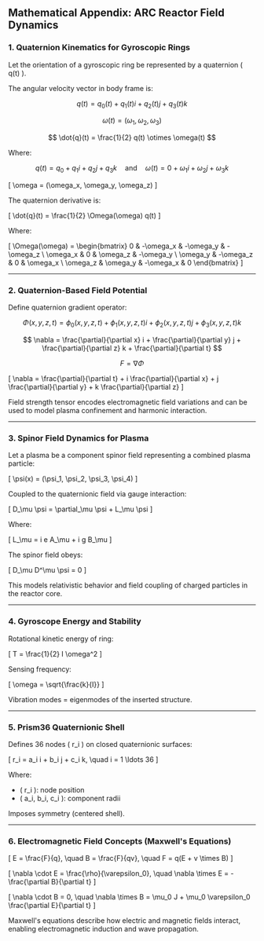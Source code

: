 ## Mathematical Appendix: ARC Reactor Field Dynamics

### 1. Quaternion Kinematics for Gyroscopic Rings

Let the orientation of a gyroscopic ring be represented by a quaternion \( q(t) \).

The angular velocity vector in body frame is:

$$
q(t) = q_0(t) + q_1(t)i + q_2(t)j + q_3(t)k
$$

$$
\omega(t) = (\omega_1, \omega_2, \omega_3)
$$

$$
\dot{q}(t) = \frac{1}{2} q(t) \otimes \omega(t)
$$

Where:

$$
q(t) = q_0 + q_1i + q_2j + q_3k
\quad \text{and} \quad
\omega(t) = 0 + \omega_1i + \omega_2j + \omega_3k
$$


\[
\omega = (\omega_x, \omega_y, \omega_z)
\]



The quaternion derivative is:



\[
\dot{q}(t) = \frac{1}{2} \Omega(\omega) q(t)
\]



Where:



\[
\Omega(\omega) = 
\begin{bmatrix}
0 & -\omega_x & -\omega_y & -\omega_z \\
\omega_x & 0 & \omega_z & -\omega_y \\
\omega_y & -\omega_z & 0 & \omega_x \\
\omega_z & \omega_y & -\omega_x & 0
\end{bmatrix}
\]



---

### 2. Quaternion-Based Field Potential

Define quaternion gradient operator:

$$
\Phi(x, y, z, t) = \phi_0(x, y, z, t) + \phi_1(x, y, z, t)i + \phi_2(x, y, z, t)j + \phi_3(x, y, z, t)k
$$

$$
\nabla = \frac{\partial}{\partial x} i + \frac{\partial}{\partial y} j + \frac{\partial}{\partial z} k + \frac{\partial}{\partial t}
$$

$$
F = \nabla \Phi
$$



\[
\nabla = \frac{\partial}{\partial t} + i \frac{\partial}{\partial x} + j \frac{\partial}{\partial y} + k \frac{\partial}{\partial z}
\]



Field strength tensor encodes electromagnetic field variations and can be used to model plasma confinement and harmonic interaction.

---

### 3. Spinor Field Dynamics for Plasma

Let a plasma be a component spinor field representing a combined plasma particle:



\[
\psi(x) = (\psi_1, \psi_2, \psi_3, \psi_4)
\]



Coupled to the quaternionic field via gauge interaction:



\[
D_\mu \psi = \partial_\mu \psi + L_\mu \psi
\]



Where:



\[
L_\mu = i e A_\mu + i g B_\mu
\]



The spinor field obeys:



\[
D_\mu D^\mu \psi = 0
\]



This models relativistic behavior and field coupling of charged particles in the reactor core.

---

### 4. Gyroscope Energy and Stability

Rotational kinetic energy of ring:



\[
T = \frac{1}{2} I \omega^2
\]



Sensing frequency:



\[
\omega = \sqrt{\frac{k}{I}}
\]



Vibration modes = eigenmodes of the inserted structure.

---

### 5. Prism36 Quaternionic Shell

Defines 36 nodes \( r_i \) on closed quaternionic surfaces:



\[
r_i = a_i i + b_i j + c_i k, \quad i = 1 \ldots 36
\]



Where:

- \( r_i \): node position  
- \( a_i, b_i, c_i \): component radii

Imposes symmetry (centered shell).

---

### 6. Electromagnetic Field Concepts (Maxwell's Equations)



\[
E = \frac{F}{q}, \quad B = \frac{F}{qv}, \quad F = q(E + v \times B)
\]





\[
\nabla \cdot E = \frac{\rho}{\varepsilon_0}, \quad \nabla \times E = -\frac{\partial B}{\partial t}
\]





\[
\nabla \cdot B = 0, \quad \nabla \times B = \mu_0 J + \mu_0 \varepsilon_0 \frac{\partial E}{\partial t}
\]



Maxwell's equations describe how electric and magnetic fields interact, enabling electromagnetic induction and wave propagation.

